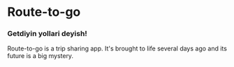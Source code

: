 # Route-to-go

### Getdiyin yollari deyish!


Route-to-go is a trip sharing app. It's brought to life several days ago and its future is a big mystery. 

